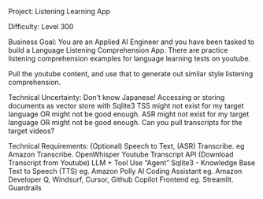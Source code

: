 Project: Listening Learning App

Difficulty: Level 300

Business Goal: 
You are an Applied AI Engineer and you have been tasked to build a Language Listening Comprehension App. There are practice listening comprehension examples for language learning tests on youtube.

Pull the youtube content, and use that to generate out similar style listening comprehension.

Technical Uncertainty:
Don’t know Japanese!
Accessing or storing documents as vector store with Sqlite3
TSS might not exist for my target language OR might not be good enough.
ASR might not exist for my target language OR might not be good enough.
Can you pull transcripts for the target videos?

Technical Requirements:
(Optional) Speech to Text, (ASR) Transcribe. eg Amazon Transcribe. OpenWhisper
Youtube Transcript API (Download Transcript from Youtube)
LLM + Tool Use “Agent”
Sqlite3 - Knowledge Base 
Text to Speech (TTS) eg. Amazon Polly
AI Coding Assistant eg. Amazon Developer Q, Windsurf, Cursor, Github Copilot
Frontend eg. Streamlit.
Guardrails


